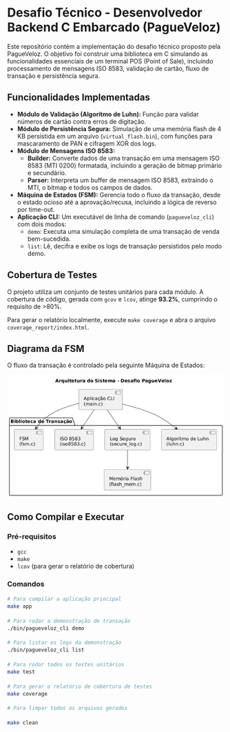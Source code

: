 # Desafio Técnico - Desenvolvedor Backend C Embarcado (PagueVeloz)

Este repositório contém a implementação do desafio técnico proposto pela PagueVeloz. O objetivo foi construir uma biblioteca em C simulando as funcionalidades essenciais de um terminal POS (Point of Sale), incluindo processamento de mensagens ISO 8583, validação de cartão, fluxo de transação e persistência segura.

## Funcionalidades Implementadas

* **Módulo de Validação (Algoritmo de Luhn):** Função para validar números de cartão contra erros de digitação.
* **Módulo de Persistência Segura:** Simulação de uma memória flash de 4 KB persistida em um arquivo (`virtual_flash.bin`), com funções para mascaramento de PAN e cifragem XOR dos logs.
* **Módulo de Mensagens ISO 8583:**
    * **Builder:** Converte dados de uma transação em uma mensagem ISO 8583 (MTI 0200) formatada, incluindo a geração de bitmap primário e secundário.
    * **Parser:** Interpreta um buffer de mensagem ISO 8583, extraindo o MTI, o bitmap e todos os campos de dados.
* **Máquina de Estados (FSM):** Gerencia todo o fluxo da transação, desde o estado ocioso até a aprovação/recusa, incluindo a lógica de reverso por time-out.
* **Aplicação CLI:** Um executável de linha de comando (`pagueveloz_cli`) com dois modos:
    * `demo`: Executa uma simulação completa de uma transação de venda bem-sucedida.
    * `list`: Lê, decifra e exibe os logs de transação persistidos pelo modo demo.

## Cobertura de Testes

O projeto utiliza um conjunto de testes unitários para cada módulo. A cobertura de código, gerada com `gcov` e `lcov`, atinge **93.2%**, cumprindo o requisito de >80%.

Para gerar o relatório localmente, execute `make coverage` e abra o arquivo `coverage_report/index.html`.

## Diagrama da FSM

O fluxo da transação é controlado pela seguinte Máquina de Estados:

![Diagrama da FSM](docs/diagrama.png)

## Como Compilar e Executar

### Pré-requisitos
* `gcc`
* `make`
* `lcov` (para gerar o relatório de cobertura)

### Comandos

```bash
# Para compilar a aplicação principal
make app

# Para rodar a demonstração de transação
./bin/pagueveloz_cli demo

# Para listar os logs da demonstração
./bin/pagueveloz_cli list

# Para rodar todos os testes unitários
make test

# Para gerar o relatório de cobertura de testes
make coverage

# Para limpar todos os arquivos gerados

make clean

